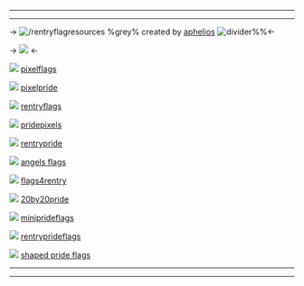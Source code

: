 ***
***
-> ![/rentryflagresources](https://i.ibb.co/Yjy4V2w/Untitled52-20240214185150.png)
%grey% created by [aphelios](https://www.pinterest.co.uk/surodames/)
![divider](https://files.catbox.moe/y1v5zb.png)%%<-

-> ![](https://mikejima.crd.co/assets/images/gallery36/3f261a2b.png?v=16e7e82c) <-

![](https://files.catbox.moe/0y4q56.gif) [pixelflags](https://rentry.co/pixelflags)

![](https://files.catbox.moe/0y4q56.gif) [pixelpride](https://rentry.co/pixelpride)

![](https://files.catbox.moe/0y4q56.gif) [rentryflags](https://rentry.co/rentryflags)

![](https://files.catbox.moe/0y4q56.gif) [pridepixels](pridepixels)

![](https://files.catbox.moe/0y4q56.gif) [rentrypride](https://rentry.co/rentrypride)

![](https://files.catbox.moe/0y4q56.gif) [angels flags](angelflagz)

![](https://files.catbox.moe/0y4q56.gif) [flags4rentry](https://rentry.co/flags4rentry)

![](https://files.catbox.moe/0y4q56.gif) [20by20pride](https://rentry.co/20by20pride)

![](https://files.catbox.moe/0y4q56.gif) [miniprideflags](https://toyhou.se/6899962.mini-pride-flags/gallery)

![](https://files.catbox.moe/0y4q56.gif) [rentryprideflags](https://rentry.co/rentryprideflags)

![](https://files.catbox.moe/0y4q56.gif)  [shaped pride flags](ukulele)


***
***